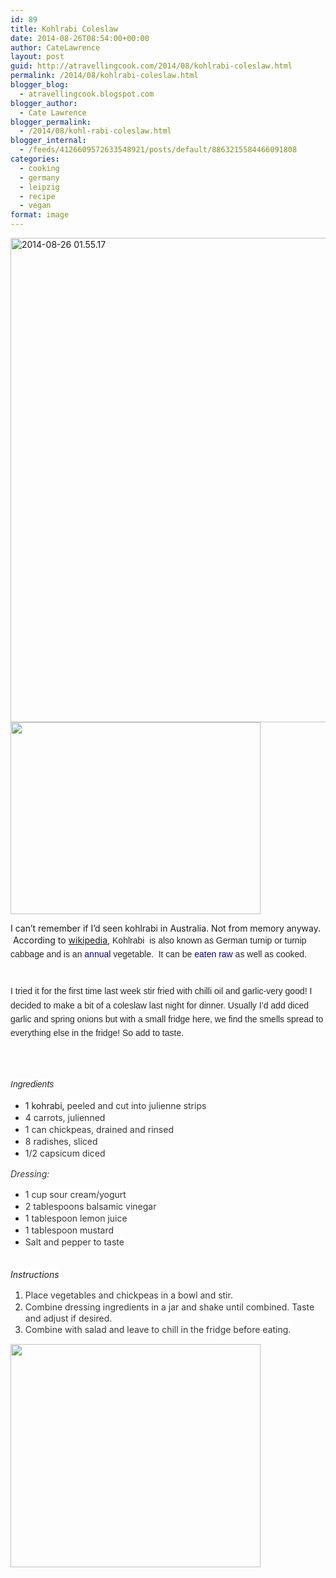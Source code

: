 ```yaml
---
id: 89
title: Kohlrabi Coleslaw
date: 2014-08-26T08:54:00+00:00
author: CateLawrence
layout: post
guid: http://atravellingcook.com/2014/08/kohlrabi-coleslaw.html
permalink: /2014/08/kohlrabi-coleslaw.html
blogger_blog:
  - atravellingcook.blogspot.com
blogger_author:
  - Cate Lawrence
blogger_permalink:
  - /2014/08/kohl-rabi-coleslaw.html
blogger_internal:
  - /feeds/4126609572633548921/posts/default/8863215584466091808
categories:
  - cooking
  - germany
  - leipzig
  - recipe
  - vegan
format: image
---
```


  <a href="atc-migrate/2014/08/2014-08-26-01.55.17.jpg"><img class="aligncenter size-large wp-image-1095" src="atc-migrate/2014/08/2014-08-26-01.55.17-1024x1017.jpg" alt="2014-08-26 01.55.17" width="780" height="775" /></a><a  href="http://1.bp.blogspot.com/-AWcQ5KldEMI/U_w7_KHGYaI/AAAAAAAAJRg/aIm1M20GTz4/s1600/800px-GreenKohlrabi.jpg"><img src="http://1.bp.blogspot.com/-AWcQ5KldEMI/U_w7_KHGYaI/AAAAAAAAJRg/aIm1M20GTz4/s1600/800px-GreenKohlrabi.jpg" alt="" width="400" height="307" border="0" /></a>





I can&#8217;t remember if I&#8217;d seen kohlrabi in Australia. Not from memory anyway.  According to <a href="http://en.wikipedia.org/wiki/Kohlrabi">wikipedia</a>, <span style="background-color: white; color: #252525; font-family: sans-serif; line-height: 22.399999618530273px;">Kohlrabi<span style="background-color: white; color: #252525; font-family: sans-serif; line-height: 22.399999618530273px;">  is also known as <span style="background-color: white; color: #252525; font-family: sans-serif; line-height: 22.399999618530273px;">German turnip<span style="background-color: white; color: #252525; font-family: sans-serif; line-height: 22.399999618530273px;"> or <span style="background-color: white; color: #252525; font-family: sans-serif; line-height: 22.399999618530273px;">turnip cabbage and is an<span style="background-color: white; color: #252525; font-family: sans-serif; line-height: 22.399999618530273px;"> <a style="background: none #ffffff; color: #0b0080; font-family: sans-serif; line-height: 22.399999618530273px; text-decoration: none;" title="Annual plant" href="http://en.wikipedia.org/wiki/Annual_plant">annual</a><span style="background-color: white; color: #252525; font-family: sans-serif; line-height: 22.399999618530273px;"> vegetable. <span style="background-color: white; color: #252525; font-family: sans-serif; line-height: 22.399999618530273px;"> It can be <a style="background: none #ffffff; color: #0b0080; font-family: sans-serif; line-height: 22.399999618530273px; text-decoration: none;" title="Raw foodism" href="http://en.wikipedia.org/wiki/Raw_foodism">eaten raw</a><span style="background-color: white; color: #252525; font-family: sans-serif; line-height: 22.399999618530273px;"> as well as cooked. 
  
<span style="background-color: white; color: #252525; font-family: sans-serif; line-height: 22.399999618530273px;"><br /> <span style="background-color: white; color: #252525; font-family: sans-serif; line-height: 22.399999618530273px;">I tried it for the first time last week stir fried with chilli oil and garlic-very good! I decided to make a bit of a coleslaw last night for dinner. Usually I&#8217;d add diced garlic and spring onions but with a small fridge here, we find the smells spread to everything else in the fridge! So add to taste.

<span style="background-color: white; color: #252525; font-family: sans-serif; font-size: 14px; line-height: 22.399999618530273px;"><br /> <br /> _Ingredients_

  * 1 kohrabi,<span style="background-color: white; color: #333333; line-height: 19px;"> peeled and cut into julienne strips
  * <span style="background-color: white; color: #333333; line-height: 19px;">4 carrots, julienned
  * <span style="background-color: white; color: #333333; line-height: 19px;">1 can chickpeas, drained and rinsed
  * <span style="background-color: white; color: #333333; line-height: 19px;">8 radishes, sliced
  * <span style="background-color: white; color: #333333; line-height: 19px;">1/2 capsicum diced

<span style="background-color: white; color: #333333; line-height: 19px;"><i>Dressing:</i>

  * <span style="background-color: white; color: #333333; line-height: 19px;">1 cup sour cream/yogurt
  * <span style="background-color: white; color: #333333; line-height: 19px;">2 tablespoons balsamic vinegar
  * <span style="background-color: white; color: #333333; line-height: 19px;">1 tablespoon lemon juice
  * <span style="background-color: white; color: #333333; line-height: 19px;">1 tablespoon mustard
  * <span style="background-color: white; color: #333333; line-height: 19px;">Salt and pepper to taste

<span style="background-color: white; line-height: 19px;"><br /> <span style="background-color: white; line-height: 19px;"><i>Instructions</i>

  1. <span style="background-color: white; color: #333333; line-height: 19px;">Place vegetables and chickpeas in a bowl and stir.
  2. <span style="background-color: white; color: #333333; line-height: 19px;">Combine dressing ingredients in a jar and shake until combined. Taste and adjust if desired.
  3. <span style="background-color: white; color: #333333; line-height: 19px;">Combine with salad and leave to chill in the fridge before eating. 


  <a  href="http://4.bp.blogspot.com/-XO7jONbNq7g/U_w8pZnR5gI/AAAAAAAAJRw/TdIAr-Oesxc/s1600/14846129767_cd8f4e5a59_z.jpg"><img src="http://4.bp.blogspot.com/-XO7jONbNq7g/U_w8pZnR5gI/AAAAAAAAJRw/TdIAr-Oesxc/s1600/14846129767_cd8f4e5a59_z.jpg" alt="" width="400" height="357" border="0" /></a>



  <span style="line-height: 19px;"> 

